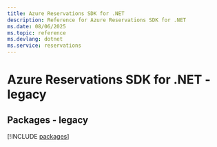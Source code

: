 ```yaml
---
title: Azure Reservations SDK for .NET
description: Reference for Azure Reservations SDK for .NET
ms.date: 08/06/2025
ms.topic: reference
ms.devlang: dotnet
ms.service: reservations
---
```

# Azure Reservations SDK for .NET - legacy
## Packages - legacy
[!INCLUDE [packages](reservations-index.md)]